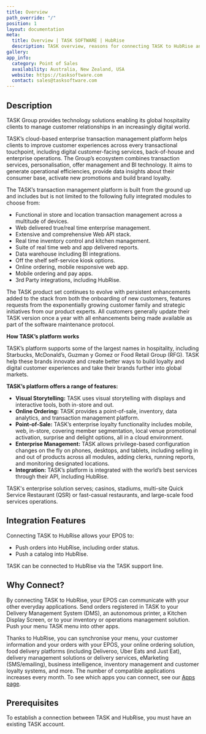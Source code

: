 ```yaml
---
title: Overview
path_override: "/"
position: 1
layout: documentation
meta:
  title: Overview | TASK SOFTWARE | HubRise
  description: TASK overview, reasons for connecting TASK to HubRise and summary of integrated features. Synchronise data between your EPOS and your other apps.
gallery:
app_info:
  category: Point of Sales
  availability: Australia, New Zealand, USA
  website: https://tasksoftware.com
  contact: sales@tasksoftware.com
---
```


## Description

TASK Group provides technology solutions enabling its global hospitality clients to manage customer relationships in an increasingly digital world.

TASK’s cloud-based enterprise transaction management platform helps clients to improve customer experiences across every transactional touchpoint, including digital customer-facing services, back-of-house and enterprise operations. The Group’s ecosystem combines transaction services, personalisation, offer management and BI technology. It aims to generate operational efficiencies, provide data insights about their consumer base, activate new promotions and build brand loyalty.

The TASK’s transaction management platform is built from the ground up and includes but is not limited to the following fully integrated modules to choose from:

- Functional in store and location transaction management across a multitude of devices.
- Web delivered true/real time enterprise management.
- Extensive and comprehensive Web API stack.
- Real time inventory control and kitchen management.
- Suite of real time web and app delivered reports.
- Data warehouse including BI integrations.
- Off the shelf self-service kiosk options.
- Online ordering, mobile responsive web app.
- Mobile ordering and pay apps.
- 3rd Party integrations, including HubRise.

The TASK product set continues to evolve with persistent enhancements added to the stack from both the onboarding of new customers, features requests from the exponentially growing customer family and strategic initiatives from our product experts. All customers generally update their TASK version once a year with all enhancements being made available as part of the software maintenance protocol.

**How TASK’s platform works**

TASK’s platform supports some of the largest names in hospitality, including Starbucks, McDonald’s, Guzman y Gomez or Food Retail Group (RFG). TASK help these brands innovate and create better ways to build loyalty and digital customer experiences and take their brands further into global markets.

**TASK’s platform offers a range of features:**

- **Visual Storytelling:** TASK uses visual storytelling with displays and interactive tools, both in-store and out.
- **Online Ordering:** TASK provides a point-of-sale, inventory, data analytics, and transaction management platform.
- **Point-of-Sale:** TASK’s enterprise loyalty functionality includes mobile, web, in-store, covering member segmentation, local venue promotional activation, surprise and delight options, all in a cloud environment.
- **Enterprise Management:** TASK allows privilege-based configuration changes on the fly on phones, desktops, and tablets, including selling in and out of products across all modules, adding clerks, running reports, and monitoring designated locations.
- **Integration:** TASK’s platform is integrated with the world’s best services through their API, including HubRise.

TASK's enterprise solution serves; casinos, stadiums, multi-site Quick Service Restaurant (QSR) or fast-casual restaurants, and large-scale food services operations.

## Integration Features

Connecting TASK to HubRise allows your EPOS to:

- Push orders into HubRise, including order status.
- Push a catalog into HubRise.

TASK can be connected to HubRise via the TASK support line.

## Why Connect?

By connecting TASK to HubRise, your EPOS can communicate with your other everyday applications. Send orders registered in TASK to your Delivery Management System (DMS), an autonomous printer, a Kitchen Display Screen, or to your inventory or operations management solution. Push your menu TASK menu into other apps.

Thanks to HubRise, you can synchronise your menu, your customer information and your orders with your EPOS, your online ordering solution, food delivery platforms (including Deliveroo, Uber Eats and Just Eat), delivery management solutions or delivery services, eMarketing (SMS/emailing), business intelligence, inventory management and customer loyalty systems, and more. The number of compatible applications increases every month. To see which apps you can connect, see our [Apps page](/apps).

## Prerequisites

To establish a connection between TASK and HubRise, you must have an existing TASK account.
